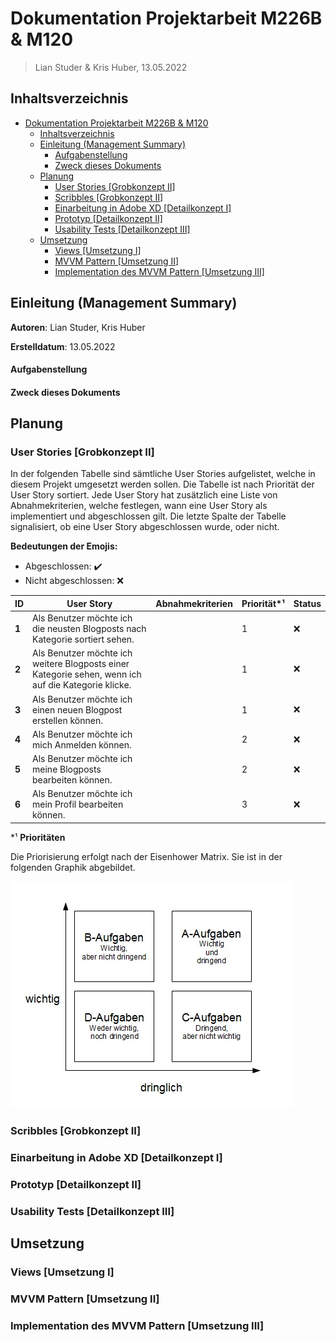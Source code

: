 # Dokumentation Projektarbeit M226B & M120

> Lian Studer & Kris Huber, 13.05.2022

## Inhaltsverzeichnis

- [Dokumentation Projektarbeit M226B \& M120](#dokumentation-projektarbeit-m226b--m120)
  - [Inhaltsverzeichnis](#inhaltsverzeichnis)
  - [Einleitung (Management Summary)](#einleitung-management-summary)
      - [Aufgabenstellung](#aufgabenstellung)
      - [Zweck dieses Dokuments](#zweck-dieses-dokuments)
  - [Planung](#planung)
    - [User Stories \[Grobkonzept II\]](#user-stories-grobkonzept-ii)
    - [Scribbles \[Grobkonzept II\]](#scribbles-grobkonzept-ii)
    - [Einarbeitung in Adobe XD \[Detailkonzept I\]](#einarbeitung-in-adobe-xd-detailkonzept-i)
    - [Prototyp \[Detailkonzept II\]](#prototyp-detailkonzept-ii)
    - [Usability Tests \[Detailkonzept III\]](#usability-tests-detailkonzept-iii)
  - [Umsetzung](#umsetzung)
    - [Views \[Umsetzung I\]](#views-umsetzung-i)
    - [MVVM Pattern \[Umsetzung II\]](#mvvm-pattern-umsetzung-ii)
    - [Implementation des MVVM Pattern \[Umsetzung III\]](#implementation-des-mvvm-pattern-umsetzung-iii)

## Einleitung (Management Summary)

**Autoren**: Lian Studer, Kris Huber

**Erstelldatum**: 13.05.2022

#### Aufgabenstellung

#### Zweck dieses Dokuments

## Planung

### User Stories [Grobkonzept II]

In der folgenden Tabelle sind sämtliche User Stories aufgelistet, welche in diesem Projekt umgesetzt werden sollen. Die Tabelle ist nach Priorität der User Story sortiert. Jede User Story hat zusätzlich eine Liste von Abnahmekriterien, welche festlegen, wann eine User Story als implementiert und abgeschlossen gilt. Die letzte Spalte der Tabelle signalisiert, ob eine User Story abgeschlossen wurde, oder nicht.

**Bedeutungen der Emojis:**

- Abgeschlossen: ✔️
- Nicht abgeschlossen: ❌

| ID    | User Story                                                                                                                                                                                              | Abnahmekriterien                                                                                                                                                                    | Priorität*¹ | Status |
| ----- | ------------------------------------------------------------------------------------------------------------------------------------------------------------------------------------------------------- | ----------------------------------------------------------------------------------------------------------------------------------------------------------------------------------- | ----------- | ------ |
| **1** | Als Benutzer möchte ich die neusten Blogposts nach Kategorie sortiert sehen. |                                                  | 1          | ❌    |
| **2** | Als Benutzer möchte ich weitere Blogposts einer Kategorie sehen, wenn ich auf die Kategorie klicke. |  | 1 | ❌ |
| **3** | Als Benutzer möchte ich einen neuen Blogpost erstellen können. |  | 1 | ❌ |
| **4** | Als Benutzer möchte ich mich Anmelden können. |  | 2 | ❌ |
| **5** | Als Benutzer möchte ich meine Blogposts bearbeiten können. |  | 2 | ❌ |
| **6** | Als Benutzer möchte ich mein Profil bearbeiten können. |  | 3 | ❌ |

*¹ **Prioritäten**

Die Priorisierung erfolgt nach der Eisenhower Matrix. Sie ist in der folgenden Graphik abgebildet.  

![Eisenhower Prinzip](assets/eisenhower.jpg)

### Scribbles [Grobkonzept II]

### Einarbeitung in Adobe XD [Detailkonzept I]

### Prototyp [Detailkonzept II]

### Usability Tests [Detailkonzept III]

## Umsetzung

### Views [Umsetzung I]

### MVVM Pattern [Umsetzung II]

### Implementation des MVVM Pattern [Umsetzung III]



